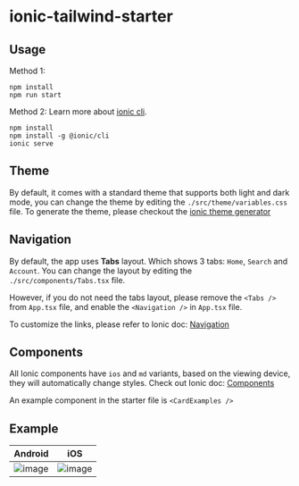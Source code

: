 # ionic-tailwind-starter

## Usage

Method 1:

    npm install
    npm run start

Method 2:
Learn more about [ionic cli](https://ionicframework.com/docs/cli/).

    npm install
    npm install -g @ionic/cli
    ionic serve

## Theme

By default, it comes with a standard theme that supports both light and dark mode, you can change the theme by editing the `./src/theme/variables.css` file.
To generate the theme, please checkout the [ionic theme generator](https://ionicframework.com/docs/theming/color-generator)

## Navigation

By default, the app uses **Tabs** layout. Which shows 3 tabs: `Home`, `Search` and `Account`.
You can change the layout by editing the `./src/components/Tabs.tsx` file.

However, if you do not need the tabs layout, please remove the `<Tabs />` from `App.tsx` file, and enable the `<Navigation />` in `App.tsx` file.

To customize the links, please refer to Ionic doc: [Navigation](https://ionicframework.com/docs/react/navigation)

## Components

All Ionic components have `ios` and `md` variants, based on the viewing device, they will automatically change styles. Check out Ionic doc: [Components](https://ionicframework.com/docs/components)

An example component in the starter file is `<CardExamples />`

## Example
<!-- Make a table with 2 colums -->
| Android | iOS |
| ------ | ------ |
| ![image](https://user-images.githubusercontent.com/13263720/182948251-695bad6b-4539-4d64-920a-5847805711aa.png) | ![image](https://user-images.githubusercontent.com/13263720/182948317-e39dd46c-0d32-4a64-a7fb-def0a0dd8f04.png) |

